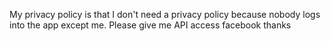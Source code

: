 My privacy policy is that I don't need a privacy policy because nobody logs into the app except me. Please give me API access facebook thanks 

